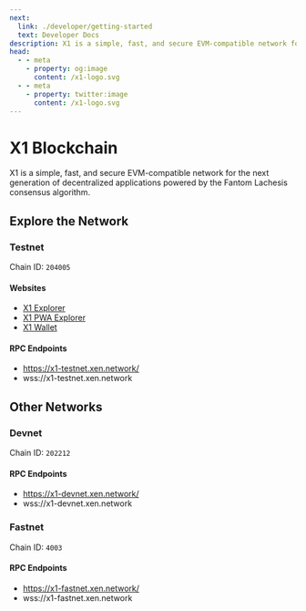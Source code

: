 ```yaml
---
next: 
  link: ./developer/getting-started
  text: Developer Docs
description: X1 is a simple, fast, and secure EVM-compatible network for the next generation of decentralized applications powered by the Fantom Lachesis consensus algorithm.
head:
  - - meta
    - property: og:image
      content: /x1-logo.svg
  - - meta
    - property: twitter:image
      content: /x1-logo.svg
---
```


# X1 Blockchain

X1 is a simple, fast, and secure EVM-compatible network for the next generation of decentralized applications powered by the Fantom Lachesis consensus algorithm.

## Explore the Network

### Testnet

Chain ID: `204005`

#### Websites

- [X1 Explorer](https://explorer.x1-testnet.xen.network)
- [X1 PWA Explorer](https://pwa-explorer.x1-testnet.xen.network)
- [X1 Wallet](https://wallet.x1-testnet.xen.network)

#### RPC Endpoints

- https://x1-testnet.xen.network/
- wss://x1-testnet.xen.network

## Other Networks

### Devnet

Chain ID: `202212`

#### RPC Endpoints

- https://x1-devnet.xen.network/
- wss://x1-devnet.xen.network

### Fastnet

Chain ID: `4003`

#### RPC Endpoints

- https://x1-fastnet.xen.network/
- wss://x1-fastnet.xen.network
